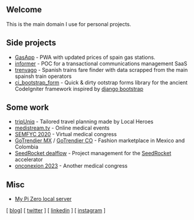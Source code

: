 ## Welcome

This is the main domain I use for personal projects.

## Side projects

- [GasApp](https://gasapp.dropdatabase.es/) - PWA with updated prices of spain gas stations.
- [informer](https://informer.dropdatabase.es/) - POC for a transactional communications management SaaS
- [trenvago](https://trenvago.dropdatabase.es/) - Spanish trains fare finder with data scrapped from the main spainsh train operators
- [ci_bootstrap_form](https://github.com/callmewind/ci_bootstrap_form) - Quick & dirty ootstrap forms library for the ancient CodeIgniter framework inspired by [django bootstrap](https://github.com/zostera/django-bootstrap3)

## Some work

- [tripUniq](https://www.tripuniq.com/) - Tailored travel planning made by Local Heroes
- [medistream.tv](https://medistream.tv/) - Online medical events
- [SEMFYC 2020](https://2020.congresodelasemfyc.com/) - Virtual medical congress
- [GoTrendier MX](http://www.gotrendier.com.co/) / [GoTrendier CO](http://www.gotrendier.com.co/) - Fashion marketplace in Mexico and Colombia
- [SeedRocket dealflow](https://dealflow.seedrocket.com/) - Project management for the [SeedRocket](https://www.seedrocket.com/) accelerator
- [onconexion 2023](https://www.onconexion.es/) - Another medical congress

## Misc
- [My Pi Zero local server](https://pi.dropdatabase.es) 

\[ [blog](https://www.eduardmartinez.es/)\] \[ [twitter](https://twitter.com/publicString) \] \[ [linkedin](https://www.linkedin.com/in/eduardmartinez/) \] \[ [instagram](https://www.instagram.com/applediagonal/) \]
